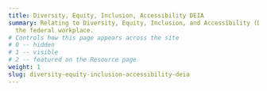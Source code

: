 ```yaml
---
title: Diversity, Equity, Inclusion, Accessibility DEIA
summary: Relating to Diversity, Equity, Inclusion, and Accessibility (DEIA) in
  the federal workplace.
# Controls how this page appears across the site
# 0 -- hidden
# 1 -- visible
# 2 -- featured on the Resource page
weight: 1
slug: diversity-equity-inclusion-accessibility-deia
---
```


